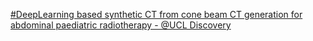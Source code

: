 [#DeepLearning based synthetic CT from cone beam CT generation for abdominal paediatric radiotherapy - @UCL Discovery](https://qi.tc/qi/112487)